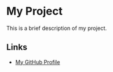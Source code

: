 # My Project

This is a brief description of my project.

## Links

- [My GitHub Profile]( https://karemcode.github.io/Travel-Goals/)

